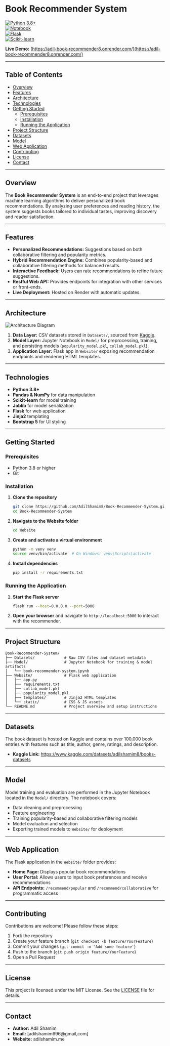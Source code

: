 # Book Recommender System

[![Python 3.8+](https://img.shields.io/badge/python-3.8%2B-blue)](https://www.python.org/)  
[![Notebook](https://img.shields.io/badge/jupyter-notebook-orange)](https://jupyter.org/)  
[![Flask](https://img.shields.io/badge/flask-3.0.3-lightgrey)](https://flask.palletsprojects.com/)  
[![Scikit-learn](https://img.shields.io/badge/scikit--learn-1.6.1-green)](https://scikit-learn.org/)

**Live Demo:** [https://adil-book-recommender8.onrender.com/](https://adil-book-recommender8.onrender.com/)

---

## Table of Contents

- [Overview](#overview)
- [Features](#features)
- [Architecture](#architecture)
- [Technologies](#technologies)
- [Getting Started](#getting-started)
  - [Prerequisites](#prerequisites)
  - [Installation](#installation)
  - [Running the Application](#running-the-application)
- [Project Structure](#project-structure)
- [Datasets](#datasets)
- [Model](#model)
- [Web Application](#web-application)
- [Contributing](#contributing)
- [License](#license)
- [Contact](#contact)

---

## Overview

The **Book Recommender System** is an end-to-end project that leverages machine learning algorithms to deliver personalized book recommendations. By analyzing user preferences and reading history, the system suggests books tailored to individual tastes, improving discovery and reader satisfaction.

---

## Features

- **Personalized Recommendations:** Suggestions based on both collaborative filtering and popularity metrics.
- **Hybrid Recommendation Engine:** Combines popularity-based and collaborative filtering methods for balanced results.
- **Interactive Feedback:** Users can rate recommendations to refine future suggestions.
- **Restful Web API:** Provides endpoints for integration with other services or front-ends.
- **Live Deployment:** Hosted on Render with automatic updates.

---

## Architecture

![Architecture Diagram](docs/architecture-diagram.png)

1. **Data Layer:** CSV datasets stored in `Datasets/`, sourced from [Kaggle](https://www.kaggle.com/datasets/adilshamim8/books-datasets).
2. **Model Layer:** Jupyter Notebook in `Model/` for preprocessing, training, and persisting models (`popularity_model.pkl`, `collab_model.pkl`).
3. **Application Layer:** Flask app in `Website/` exposing recommendation endpoints and rendering HTML templates.

---

## Technologies

- **Python 3.8+**
- **Pandas & NumPy** for data manipulation
- **Scikit-learn** for model training
- **Joblib** for model serialization
- **Flask** for web application
- **Jinja2** templating
- **Bootstrap 5** for UI styling

---

## Getting Started

### Prerequisites

- Python 3.8 or higher
- Git

### Installation

1. **Clone the repository**
   ```bash
   git clone https://github.com/AdilShamim8/Book-Recommender-System.git
   cd Book-Recommender-System
   ```

2. **Navigate to the Website folder**
   ```bash
   cd Website
   ```

3. **Create and activate a virtual environment**
   ```bash
   python -m venv venv
   source venv/bin/activate  # On Windows: venv\Scripts\activate
   ```

4. **Install dependencies**
   ```bash
   pip install -r requirements.txt
   ```


### Running the Application

1. **Start the Flask server**
   ```bash
   flask run --host=0.0.0.0 --port=5000
   ```

2. **Open your browser** and navigate to `http://localhost:5000` to interact with the recommender.

---

## Project Structure

```
Book-Recommender-System/
├── Datasets/             # Raw CSV files and dataset metadata
├── Model/                # Jupyter Notebook for training & model artifacts
│   └── book-recommender-system.ipynb
├── Website/              # Flask web application
│   ├── app.py
│   ├── requirements.txt
│   ├── collab_model.pkl
│   ├── popularity_model.pkl
│   ├── templates/        # Jinja2 HTML templates
│   └── static/           # CSS & JS assets
└── README.md             # Project overview and setup instructions
```

---

## Datasets

The book dataset is hosted on Kaggle and contains over 100,000 book entries with features such as title, author, genre, ratings, and description.

- **Kaggle Link:** https://www.kaggle.com/datasets/adilshamim8/books-datasets

---

## Model

Model training and evaluation are performed in the Jupyter Notebook located in the `Model/` directory. The notebook covers:

- Data cleaning and preprocessing
- Feature engineering
- Training popularity-based and collaborative filtering models
- Model evaluation and selection
- Exporting trained models to `Website/` for deployment

---

## Web Application

The Flask application in the `Website/` folder provides:

- **Home Page:** Displays popular book recommendations
- **User Portal:** Allows users to input book preferences and receive recommendations
- **API Endpoints:** `/recommend/popular` and `/recommend/collaborative` for programmatic access

---

## Contributing

Contributions are welcome! Please follow these steps:

1. Fork the repository
2. Create your feature branch (`git checkout -b feature/YourFeature`)
3. Commit your changes (`git commit -m 'Add some feature'`)
4. Push to the branch (`git push origin feature/YourFeature`)
5. Open a Pull Request

---

## License

This project is licensed under the MIT License. See the [LICENSE](LICENSE) file for details.

---

## Contact

* **Author:** Adil Shamim
* **Email:** [adilshamim696@gmail,com]
* **Website:** adilshamim.me

